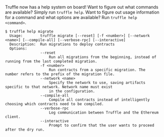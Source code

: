 Truffle now has a help system on board!  Want to figure out what commands are available?  Simply run `truffle help`.  Want to figure out usage information for a command and what options are available?  Run `truffle help <command>`.
```
$ truffle help migrate
  Usage:        truffle migrate [--reset] [-f <number>] [--network <name>] [--compile-all] [--verbose-rpc] [--interactive]
  Description:  Run migrations to deploy contracts
  Options:
                --reset
                    Run all migrations from the beginning, instead of running from the last completed migration.
                -f <number>
                    Run contracts from a specific migration. The number refers to the prefix of the migration file.
                --network <name>
                    Specify the network to use, saving artifacts specific to that network. Network name must exist
                    in the configuration.
                --compile-all
                    Compile all contracts instead of intelligently choosing which contracts need to be compiled.
                --verbose-rpc
                    Log communication between Truffle and the Ethereum client.
                --interactive
                    Prompt to confirm that the user wants to proceed after the dry run.
```
